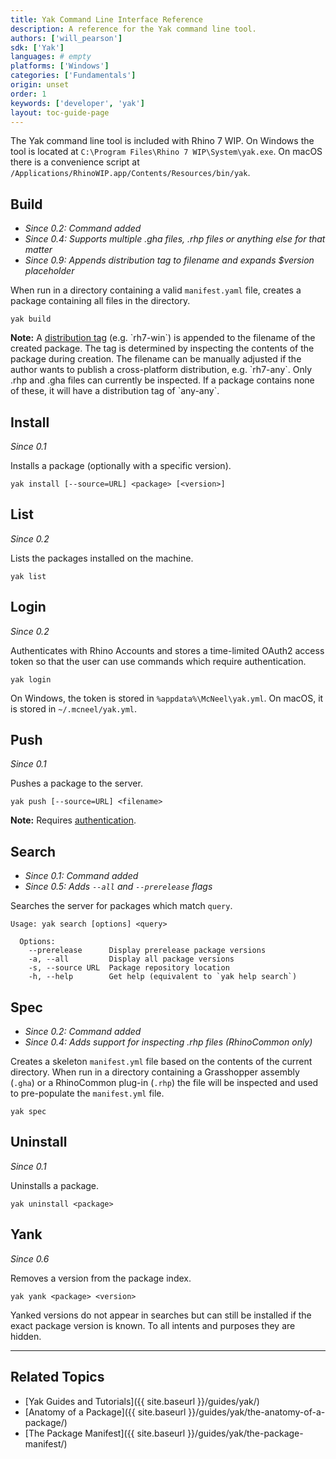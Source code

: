 ```yaml
---
title: Yak Command Line Interface Reference
description: A reference for the Yak command line tool.
authors: ['will_pearson']
sdk: ['Yak']
languages: # empty
platforms: ['Windows']
categories: ['Fundamentals']
origin: unset
order: 1
keywords: ['developer', 'yak']
layout: toc-guide-page
---
```


The Yak command line tool is included with Rhino 7 WIP. On Windows the tool is located at `C:\Program Files\Rhino 7 WIP\System\yak.exe`. On macOS there is a convenience script at `/Applications/RhinoWIP.app/Contents/Resources/bin/yak`.

## Build

* _Since 0.2: Command added_
* _Since 0.4: Supports multiple .gha files, .rhp files or anything else for that matter_
* _Since 0.9: Appends distribution tag to filename and expands $version placeholder_

When run in a directory containing a valid `manifest.yaml` file, creates a package containing all files in the directory.

```commandline
yak build
```

<div class="alert alert-info" role="alert">
  <strong>Note:</strong> A <a href="../the-anatomy-of-a-package#distributions">distribution tag</a> (e.g. `rh7-win`) is appended to the filename of the created package. The tag is determined by inspecting the contents of the package during creation. The filename can be manually adjusted if the author wants to publish a cross-platform distribution, e.g. `rh7-any`. Only .rhp and .gha files can currently be inspected. If a package contains none of these, it will have a distribution tag of `any-any`.
</div>

<!-- During the build, the component GUID is extracted to help with searching for the package later. -->

## Install

_Since 0.1_

Installs a package (optionally with a specific version).

```commandline
yak install [--source=URL] <package> [<version>]
```

## List

_Since 0.2_

Lists the packages installed on the machine.

```commandline
yak list
```

## Login

_Since 0.2_

Authenticates with Rhino Accounts and stores a time-limited OAuth2 access token so that the user can use commands which require authentication.

```commandline
yak login
```

On Windows, the token is stored in `%appdata%\McNeel\yak.yml`. On macOS, it is stored in `~/.mcneel/yak.yml`.

## Push

_Since 0.1_

Pushes a package to the server.

```commandline
yak push [--source=URL] <filename>
```

<div class="alert alert-info" role="alert">
  <strong>Note:</strong> Requires <a href="#login">authentication</a>.
</div>

## Search

* _Since 0.1: Command added_
* _Since 0.5: Adds `--all` and `--prerelease` flags_

Searches the server for packages which match `query`.

```commandline
Usage: yak search [options] <query>

  Options:
    --prerelease      Display prerelease package versions
    -a, --all         Display all package versions
    -s, --source URL  Package repository location
    -h, --help        Get help (equivalent to `yak help search`)
```

## Spec

* _Since 0.2: Command added_
* _Since 0.4: Adds support for inspecting .rhp files (RhinoCommon only)_

Creates a skeleton `manifest.yml` file based on the contents of the current directory.
When run in a directory containing a Grasshopper assembly (`.gha`) or a RhinoCommon
plug-in (`.rhp`) the file will be inspected and used to pre-populate the `manifest.yml`
file.

```commandline
yak spec
```

## Uninstall

_Since 0.1_

Uninstalls a package.

```commandline
yak uninstall <package>
```
<!-- deactivation fallback removed in v0.6-->
<!-- <div class="alert alert-info" role="alert">
  <strong>Note:</strong> Since 0.3, Yak will attempt to remove the package from the machine. If this isn't possible -- likely because Rhino is running -- then the package will be <em>deactivated</em> instead.
</div> -->

## Yank

_Since 0.6_

Removes a version from the package index.

```commandline
yak yank <package> <version>
```

Yanked versions do not appear in searches but can still be installed if the
exact package version is known. To all intents and purposes they are hidden.

---

## Related Topics

- [Yak Guides and Tutorials]({{ site.baseurl }}/guides/yak/)
- [Anatomy of a Package]({{ site.baseurl }}/guides/yak/the-anatomy-of-a-package/)
- [The Package Manifest]({{ site.baseurl }}/guides/yak/the-package-manifest/)
